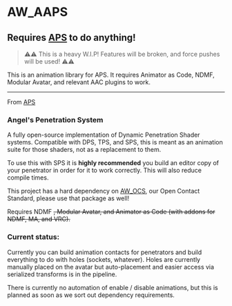 # AW_AAPS

## Requires [APS](https://github.com/uhKayla/AW_APS) to do anything!

> ⚠️⚠️ This is a heavy W.I.P! Features will be broken, and force pushes will be used! ⚠️⚠️

This is an animation library for APS. It requires Animator as Code, NDMF, Modular Avatar, and relevant AAC plugins to work.

---

From [APS](https://github.com/uhKayla/AW_APS)

### Angel's Penetration System

A fully open-source implementation of Dynamic Penetration Shader systems. Compatible with DPS, TPS, and SPS, this is meant as an animation suite for those shaders, not as a replacement to them. 

To use this with SPS it is **highly recommended** you build an editor copy of your penetrator in order for it to work correctly. This will also reduce compile times.

This project has a hard dependency on [AW_OCS](https://github.com/uhKayla/AW_OCS), our Open Contact Standard, please use that package as well!

Requires NDMF ~~, Modular Avatar, and Animator as Code (with addons for NDMF, MA, and VRC).~~

### Current status:
Currently you can build animation contacts for penetrators and build everything to do with holes (sockets, whatever). Holes are currently manually placed on the avatar but auto-placement and easier access via serialized transforms is in the pipeline.

There is currently no automation of enable / disable animations, but this is planned as soon as we sort out dependency requirements.
